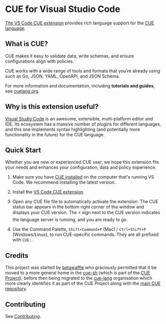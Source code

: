 # CUE for Visual Studio Code

[The VS Code CUE
extension](https://marketplace.visualstudio.com/items?itemName=cuelangorg.vscode-cue)
provides rich language support for the [CUE language](https://cuelang.org/).

## What is CUE?

CUE makes it easy to validate data, write schemas, and ensure configurations
align with policies.

CUE works with a wide range of tools and formats that you're already using such
as Go, JSON, YAML, OpenAPI, and JSON Schema.

For more information and documentation, including __tutorials and guides__, see
[cuelang.org](https://cuelang.org).

## Why is this extension useful?

[Visual Studio Code](https://code.visualstudio.com/) is an awesome, extensible,
multi-platform editor and IDE. Its ecosystem has a massive number of plugins for
different languages, and this one implements syntax highlighting (and
potentially more functionality in the future) for the CUE language.

## Quick Start

Whether you are new or experienced CUE user, we hope this extension fits your
needs and enhances your configuration, data and policy experience.

1. Make sure you have
   [CUE installed](https://cuelang.org/docs/introduction/installation/) on the
   computer that's running VS Code. We recommend installing the latest version.

1. Install the
   [VS Code CUE extension](https://marketplace.visualstudio.com/items?itemName=cuelangorg.vscode-cue).

1. Open any CUE file file to automatically activate the extension. The CUE
   status bar appears in the bottom right corner of the window and displays your
   CUE version. The :zap: sign next to the CUE version indicates the language
   server is running, and you are ready to go.

1. Use the Command Palette, `Shift+Command+P` (Mac) / `Ctrl+Shift+P`
   (Windows/Linux), to run CUE-specific commands. They are all prefixed with
   `CUE:`.

## Credits

This project was started by [betawaffle](https://github.com/betawaffle) who
graciously permitted that it be moved to a more general home in the
[cue-sh](https://github.com/cue-sh) (which is part of the [CUE
Project](https://cuelang.org)), before then being migrated to the
[cue-lang](https://github.com/cue-lang) organisation which more clearly
identifies it as part of the CUE Project along with the [main CUE
repository](https://github.com/cue-lang/cue).

## Contributing

See [Contributing](https://github.com/cue-lang/vscode-cue/wiki/Contributing).
